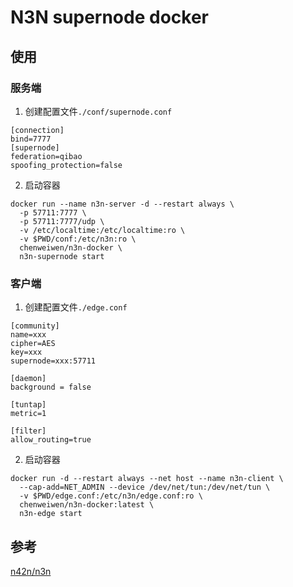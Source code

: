 # N3N supernode docker

## 使用

### 服务端
1. 创建配置文件`./conf/supernode.conf`
```
[connection]
bind=7777
[supernode]
federation=qibao
spoofing_protection=false
```
2. 启动容器
```
docker run --name n3n-server -d --restart always \
  -p 57711:7777 \
  -p 57711:7777/udp \
  -v /etc/localtime:/etc/localtime:ro \
  -v $PWD/conf:/etc/n3n:ro \
  chenweiwen/n3n-docker \
  n3n-supernode start
```

### 客户端
1. 创建配置文件`./edge.conf`
```
[community]
name=xxx
cipher=AES
key=xxx
supernode=xxx:57711

[daemon]
background = false

[tuntap]
metric=1

[filter]
allow_routing=true
```
2. 启动容器
```
docker run -d --restart always --net host --name n3n-client \
  --cap-add=NET_ADMIN --device /dev/net/tun:/dev/net/tun \
  -v $PWD/edge.conf:/etc/n3n/edge.conf:ro \
  chenweiwen/n3n-docker:latest \
  n3n-edge start
```

## 参考
[n42n/n3n](https://github.com/n42n/n3n)